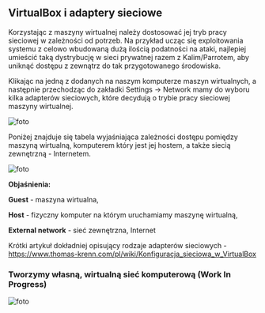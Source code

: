 ## VirtualBox i adaptery sieciowe
Korzystając z maszyny wirtualnej należy dostosować jej tryb pracy sieciowej w zależności od potrzeb. Na przykład ucząc się exploitowania systemu z celowo wbudowaną dużą ilością podatności na ataki, najlepiej umieścić taką dystrybucję w sieci prywatnej razem z Kalim/Parrotem, aby uniknąć dostępu z zewnątrz do tak przygotowanego środowiska.

Klikając na jedną z dodanych na naszym komputerze maszyn wirtualnych, a następnie przechodząc do zakładki Settings -> Network mamy do wyboru kilka adapterów sieciowych, które decydują o trybie pracy sieciowej maszyny wirtualnej.

![foto](https://i.imgur.com/UCawDpj.png)

Poniżej znajduje się tabela wyjaśniająca zależności dostępu pomiędzy maszyną wirtualną, komputerem który jest jej hostem, a także siecią zewnętrzną - Internetem.

![foto](https://i.imgur.com/7EeSsZk.png)

**Objaśnienia:** 

**Guest** - maszyna wirtualna, 

**Host** - fizyczny komputer na którym uruchamiamy maszynę wirtualną, 

**External network** - sieć zewnętrzna, Internet

Krótki artykuł dokładniej opisujący rodzaje adapterów sieciowych - https://www.thomas-krenn.com/pl/wiki/Konfiguracja_sieciowa_w_VirtualBox

### Tworzymy własną, wirtualną sieć komputerową (Work In Progress)
![foto](https://i.imgur.com/kv6q2wD.png)

